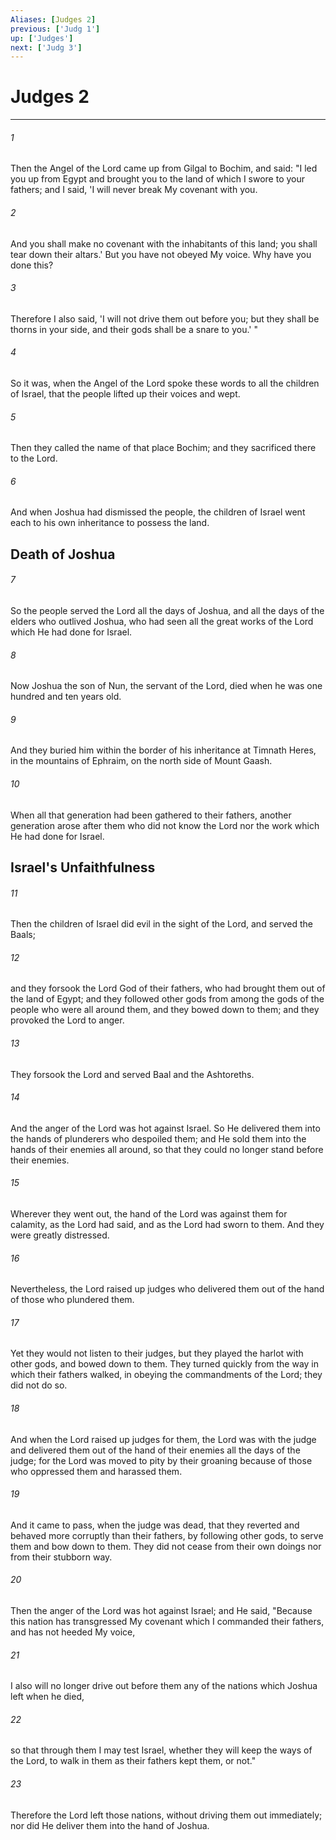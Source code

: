 ```yaml
---
Aliases: [Judges 2]
previous: ['Judg 1']
up: ['Judges']
next: ['Judg 3']
---
```

# Judges 2

***


###### 1 
Then the Angel of the Lord came up from Gilgal to Bochim, and said: "I led you up from Egypt and brought you to the land of which I swore to your fathers; and I said, 'I will never break My covenant with you. 

###### 2 
And you shall make no covenant with the inhabitants of this land; you shall tear down their altars.' But you have not obeyed My voice. Why have you done this? 

###### 3 
Therefore I also said, 'I will not drive them out before you; but they shall be thorns in your side, and their gods shall be a snare to you.' " 

###### 4 
So it was, when the Angel of the Lord spoke these words to all the children of Israel, that the people lifted up their voices and wept. 

###### 5 
Then they called the name of that place Bochim; and they sacrificed there to the Lord. 

###### 6 
And when Joshua had dismissed the people, the children of Israel went each to his own inheritance to possess the land.

## Death of Joshua 

###### 7 
So the people served the Lord all the days of Joshua, and all the days of the elders who outlived Joshua, who had seen all the great works of the Lord which He had done for Israel. 

###### 8 
Now Joshua the son of Nun, the servant of the Lord, died when he was one hundred and ten years old. 

###### 9 
And they buried him within the border of his inheritance at Timnath Heres, in the mountains of Ephraim, on the north side of Mount Gaash. 

###### 10 
When all that generation had been gathered to their fathers, another generation arose after them who did not know the Lord nor the work which He had done for Israel.

## Israel's Unfaithfulness 

###### 11 
Then the children of Israel did evil in the sight of the Lord, and served the Baals; 

###### 12 
and they forsook the Lord God of their fathers, who had brought them out of the land of Egypt; and they followed other gods from among the gods of the people who were all around them, and they bowed down to them; and they provoked the Lord to anger. 

###### 13 
They forsook the Lord and served Baal and the Ashtoreths. 

###### 14 
And the anger of the Lord was hot against Israel. So He delivered them into the hands of plunderers who despoiled them; and He sold them into the hands of their enemies all around, so that they could no longer stand before their enemies. 

###### 15 
Wherever they went out, the hand of the Lord was against them for calamity, as the Lord had said, and as the Lord had sworn to them. And they were greatly distressed. 

###### 16 
Nevertheless, the Lord raised up judges who delivered them out of the hand of those who plundered them. 

###### 17 
Yet they would not listen to their judges, but they played the harlot with other gods, and bowed down to them. They turned quickly from the way in which their fathers walked, in obeying the commandments of the Lord; they did not do so. 

###### 18 
And when the Lord raised up judges for them, the Lord was with the judge and delivered them out of the hand of their enemies all the days of the judge; for the Lord was moved to pity by their groaning because of those who oppressed them and harassed them. 

###### 19 
And it came to pass, when the judge was dead, that they reverted and behaved more corruptly than their fathers, by following other gods, to serve them and bow down to them. They did not cease from their own doings nor from their stubborn way. 

###### 20 
Then the anger of the Lord was hot against Israel; and He said, "Because this nation has transgressed My covenant which I commanded their fathers, and has not heeded My voice, 

###### 21 
I also will no longer drive out before them any of the nations which Joshua left when he died, 

###### 22 
so that through them I may test Israel, whether they will keep the ways of the Lord, to walk in them as their fathers kept them, or not." 

###### 23 
Therefore the Lord left those nations, without driving them out immediately; nor did He deliver them into the hand of Joshua.
